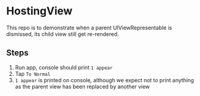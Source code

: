 # HostingView

This repo is to demonstrate when a parent UIViewRepresentable is dismissed, its child view still get re-rendered.

## Steps

1. Run app, console should print `1 appear`
2. Tap `To Normal`
3. `1 appear` is printed on console, although we expect not to print anything as the parent view has been replaced by another view
